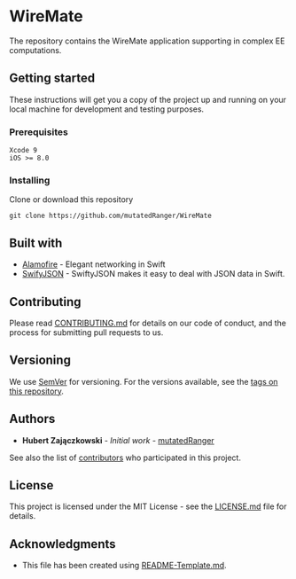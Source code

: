 # WireMate

The repository contains the WireMate application supporting in complex EE computations.

## Getting started

These instructions will get you a copy of the project up and running on your local machine for development and testing purposes. 

### Prerequisites

```
Xcode 9
iOS >= 8.0
```

### Installing

Clone or download this repository
```
git clone https://github.com/mutatedRanger/WireMate
```
<!---
Install the Cocoapods on your machine
```
sudo gem install cocoapods
```

After installation, setup the Cocoapods master repository 
```
pod setup --verbose
```

Navigate to the directory where WireMate project is stored and execute
```
pod install
```
--->

## Built with

* [Alamofire](https://github.com/Alamofire/Alamofire) - Elegant networking in Swift
* [SwifyJSON](https://github.com/SwiftyJSON/SwiftyJSON) - SwiftyJSON makes it easy to deal with JSON data in Swift.

## Contributing
Please read [CONTRIBUTING.md](https://github.com/mutatedRanger/WireMate/blob/master/CONTRIBUTING.md) for details on our code of conduct, and the process for submitting pull requests to us.

## Versioning

We use [SemVer](http://semver.org/) for versioning. For the versions available, see the [tags on this repository](https://github.com/mutatedRanger/WireMate/tags).

## Authors
* **Hubert Zajączkowski** - *Initial work* - [mutatedRanger](https://github.com/mutatedRanger)

See also the list of [contributors](https://github.com/mutatedRanger/WireMate/graphs/contributors) who participated in this project.

## License

This project is licensed under the MIT License - see the [LICENSE.md](LICENSE.md) file for details.

## Acknowledgments

* This file has been created using [README-Template.md](https://gist.github.com/PurpleBooth/109311bb0361f32d87a2).
